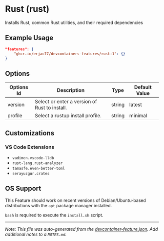 
# Rust (rust)

Installs Rust, common Rust utilities, and their required dependencies

## Example Usage

```json
"features": {
    "ghcr.io/erjac77/devcontainers-features/rust:1": {}
}
```

## Options

| Options Id | Description | Type | Default Value |
|-----|-----|-----|-----|
| version | Select or enter a version of Rust to install. | string | latest |
| profile | Select a rustup install profile. | string | minimal |

## Customizations

### VS Code Extensions

- `vadimcn.vscode-lldb`
- `rust-lang.rust-analyzer`
- `tamasfe.even-better-toml`
- `serayuzgur.crates`



## OS Support

This Feature should work on recent versions of Debian/Ubuntu-based distributions with the `apt` package manager installed.

`bash` is required to execute the `install.sh` script.


---

_Note: This file was auto-generated from the [devcontainer-feature.json](https://github.com/erjac77/devcontainers-features/blob/main/src/rust/devcontainer-feature.json).  Add additional notes to a `NOTES.md`._
